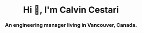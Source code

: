 <h1 align="center">Hi 👋, I'm Calvin Cestari</h1>
<h3 align="center">An engineering manager living in Vancouver, Canada.</h3>
